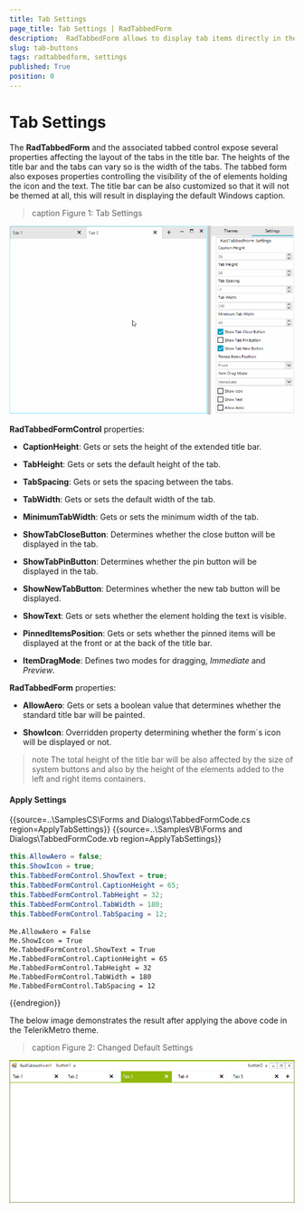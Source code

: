 ```yaml
---
title: Tab Settings
page_title: Tab Settings | RadTabbedForm
description:  RadTabbedForm allows to display tab items directly in the title bar  
slug: tab-buttons
tags: radtabbedform, settings
published: True
position: 0
---
```


# Tab Settings

The **RadTabbedForm** and the associated tabbed control expose several properties affecting the layout of the tabs in the title bar. The heights of the title bar and the tabs can vary so is the width of the tabs. The tabbed form also exposes properties controlling the visibility of the of elements holding the icon and the text. The title bar can be also customized so that it will not be themed at all, this will result in displaying the default Windows caption.

>caption Figure 1: Tab Settings

![radtabbedform-tab-settings001](images/radtabbedform-tab-settings001.gif)

**RadTabbedFormControl** properties:

* **CaptionHeight**: Gets or sets the height of the extended title bar.

* **TabHeight**: Gets or sets the default height of the tab.

* **TabSpacing**: Gets or sets the spacing between the tabs.

* **TabWidth**: Gets or sets the default width of the tab.

* **MinimumTabWidth**: Gets or sets the minimum width of the tab.

* **ShowTabCloseButton**: Determines whether the close button will be displayed in the tab.

* **ShowTabPinButton**: Determines whether the pin button will be displayed in the tab.

* **ShowNewTabButton**: Determines whether the new tab button will be displayed.

* **ShowText**: Gets or sets whether the element holding the text is visible.

* **PinnedItemsPosition**: Gets or sets whether the pinned items will be displayed at the front or at the back of the title bar.

* **ItemDragMode**: Defines two modes for dragging, *Immediate* and *Preview*.

**RadTabbedForm** properties:

* **AllowAero**: Gets or sets a boolean value that determines whether the standard title bar will be painted.

* **ShowIcon**: Overridden property determining whether the form`s icon will be displayed or not.
   
>note The total height of the title bar will be also affected by the size of system buttons and also by the height of the elements added to the left and right items containers.

#### Apply Settings

{{source=..\SamplesCS\Forms and Dialogs\TabbedFormCode.cs region=ApplyTabSettings}} 
{{source=..\SamplesVB\Forms and Dialogs\TabbedFormCode.vb region=ApplyTabSettings}}
````C#
this.AllowAero = false;
this.ShowIcon = true;
this.TabbedFormControl.ShowText = true;
this.TabbedFormControl.CaptionHeight = 65;
this.TabbedFormControl.TabHeight = 32;
this.TabbedFormControl.TabWidth = 180;
this.TabbedFormControl.TabSpacing = 12;

````
````VB.NET
Me.AllowAero = False
Me.ShowIcon = True
Me.TabbedFormControl.ShowText = True
Me.TabbedFormControl.CaptionHeight = 65
Me.TabbedFormControl.TabHeight = 32
Me.TabbedFormControl.TabWidth = 180
Me.TabbedFormControl.TabSpacing = 12

````



{{endregion}} 

The below image demonstrates the result after applying the above code in the TelerikMetro theme.

>caption Figure 2: Changed Default Settings

![radtabbedform-tab-settings001](images/radtabbedform-tab-settings002.png)